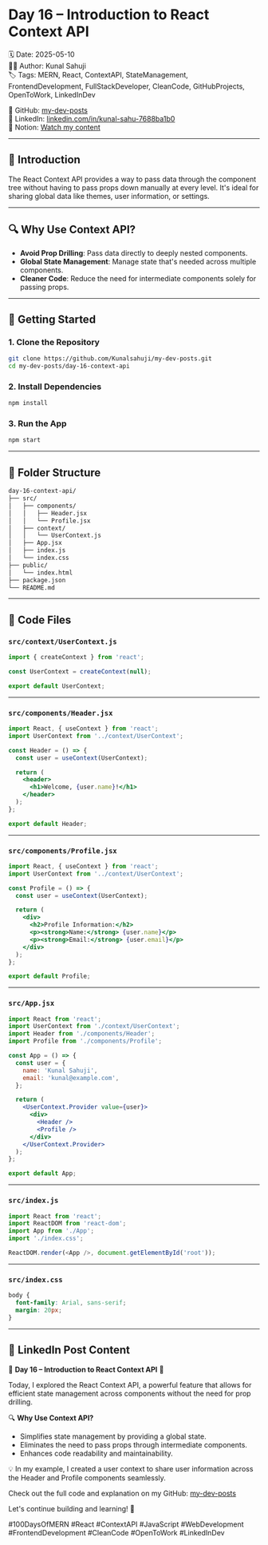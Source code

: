 # Day 16 – Introduction to React Context API

🗓️ Date: 2025-05-10  
👨‍💻 Author: Kunal Sahuji  
🏷️ Tags: MERN, React, ContextAPI, StateManagement, FrontendDevelopment, FullStackDeveloper, CleanCode, GitHubProjects, OpenToWork, LinkedInDev

🔗 GitHub: [my-dev-posts](https://github.com/Kunalsahuji/my-dev-posts/tree/main/day-16-context-api)  
🔗 LinkedIn: [linkedin.com/in/kunal-sahu-7688ba1b0](https://www.linkedin.com/in/kunal-sahu-7688ba1b0)  
🔗 Notion: [Watch my content](https://www.notion.so/1dff7c6ce1bb803787fbddd34e422ab4?v=1e0f7c6ce1bb8052b14c000cb57448ee&pvs=4)

---

## 📌 Introduction

The React Context API provides a way to pass data through the component tree without having to pass props down manually at every level. It's ideal for sharing global data like themes, user information, or settings.

---

## 🔍 Why Use Context API?

- **Avoid Prop Drilling**: Pass data directly to deeply nested components.
- **Global State Management**: Manage state that's needed across multiple components.
- **Cleaner Code**: Reduce the need for intermediate components solely for passing props.

---

## 🚀 Getting Started

### 1. Clone the Repository

```bash
git clone https://github.com/Kunalsahuji/my-dev-posts.git
cd my-dev-posts/day-16-context-api
```

### 2. Install Dependencies

```bash
npm install
```

### 3. Run the App

```bash
npm start
```

---

## 📁 Folder Structure

```bash
day-16-context-api/
├── src/
│   ├── components/
│   │   ├── Header.jsx
│   │   └── Profile.jsx
│   ├── context/
│   │   └── UserContext.js
│   ├── App.jsx
│   ├── index.js
│   └── index.css
├── public/
│   └── index.html
├── package.json
└── README.md
```

---

## 📄 Code Files

### `src/context/UserContext.js`

```javascript
import { createContext } from 'react';

const UserContext = createContext(null);

export default UserContext;
```

---

### `src/components/Header.jsx`

```jsx
import React, { useContext } from 'react';
import UserContext from '../context/UserContext';

const Header = () => {
  const user = useContext(UserContext);

  return (
    <header>
      <h1>Welcome, {user.name}!</h1>
    </header>
  );
};

export default Header;
```

---

### `src/components/Profile.jsx`

```jsx
import React, { useContext } from 'react';
import UserContext from '../context/UserContext';

const Profile = () => {
  const user = useContext(UserContext);

  return (
    <div>
      <h2>Profile Information:</h2>
      <p><strong>Name:</strong> {user.name}</p>
      <p><strong>Email:</strong> {user.email}</p>
    </div>
  );
};

export default Profile;
```

---

### `src/App.jsx`

```jsx
import React from 'react';
import UserContext from './context/UserContext';
import Header from './components/Header';
import Profile from './components/Profile';

const App = () => {
  const user = {
    name: 'Kunal Sahuji',
    email: 'kunal@example.com',
  };

  return (
    <UserContext.Provider value={user}>
      <div>
        <Header />
        <Profile />
      </div>
    </UserContext.Provider>
  );
};

export default App;
```

---

### `src/index.js`

```javascript
import React from 'react';
import ReactDOM from 'react-dom';
import App from './App';
import './index.css';

ReactDOM.render(<App />, document.getElementById('root'));
```

---

### `src/index.css`

```css
body {
  font-family: Arial, sans-serif;
  margin: 20px;
}
```

---

## 📌 LinkedIn Post Content

🚀 **Day 16 – Introduction to React Context API** 🚀

Today, I explored the React Context API, a powerful feature that allows for efficient state management across components without the need for prop drilling.

🔍 **Why Use Context API?**
- Simplifies state management by providing a global state.
- Eliminates the need to pass props through intermediate components.
- Enhances code readability and maintainability.

💡 In my example, I created a user context to share user information across the Header and Profile components seamlessly.

Check out the full code and explanation on my GitHub: [my-dev-posts](https://github.com/Kunalsahuji/my-dev-posts/tree/main/day-16-context-api)

Let's continue building and learning! 💪

#100DaysOfMERN #React #ContextAPI #JavaScript #WebDevelopment #FrontendDevelopment #CleanCode #OpenToWork #LinkedInDev
